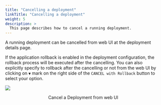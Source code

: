 ```yaml
---
title: "Cancelling a deployment"
linkTitle: "Cancelling a deployment"
weight: 5
description: >
  This page describes how to cancel a running deployment.
---
```


A running deployment can be cancelled from web UI at the deployment details page.

If the application rollback is enabled in the deployment configuration, the rollback process will be executed after the cancelling. You can also explicitly specify to rollback after the cancelling or not from the web UI by clicking on `▼` mark on the right side of the `CANCEL with Rollback` button to select your option.

![](/images/cancel-deployment.png)
<p style="text-align: center;">
Cancel a Deployment from web UI
</p>
